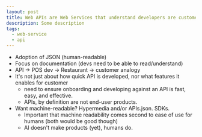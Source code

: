 ```yaml
---
layout: post
title: Web APIs are Web Services that understand developers are customers too
description: Some description
tags:
  - web-service
  - api
---
```


* Adoption of JSON (human-readable)
* Focus on documentation (devs need to be able to read/understand)
* API -> POS dev -> Restaurant -> customer analogy
* It's not just about how quick API is developed, nor what features it enables for customer
	* need to ensure onboarding and developing against an API is fast, easy, and effective.
	* APIs, by definition are not end-user products.
* Want machine-readable? Hypermedia and/or APIs.json. SDKs.
	* Important that machine readability comes second to ease of use for humans (both would be good though)
	* AI doesn't make products (yet), humans do.